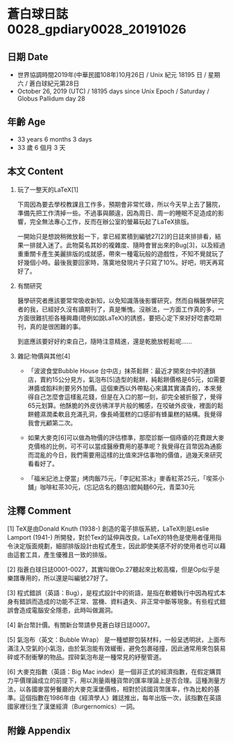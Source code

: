 # 蒼白球日誌0028_gpdiary0028_20191026 #

## 日期 Date ##

* 世界協調時間2019年(中華民國108年)10月26日 / Unix 紀元 18195 日 / 星期六 / 蒼白球紀元第28日
* October 26, 2019 (UTC) / 18195 days since Unix Epoch / Saturday / Globus Pallidum day 28

## 年齡 Age ##

* 33 years 6 months 3 days
* 33 歲 6 個月 3 天

## 本文 Content ##

1. 玩了一整天的LaTeX[1]

    下周因為要去學校教課且工作多，預期會非常忙碌，所以今天早上去了醫院，準備先把工作清掉一些。不過事與願違，因為周日、周一的睡眠不足造成的影響，完全無法專心工作，反而在辦公室的螢幕玩起了LaTeX排版。

    一開始只是想說稍微放鬆一下，拿已經累積到編號27[2]的日誌來排排看，結果一排就入迷了。此物莫名其妙的複雜度、隨時會冒出來的Bug[3]，以及經過重重關卡產生美麗排版的成就感，帶來一種電玩般的遊戲性，不知不覺就玩了好幾個小時。最後我要回家時，落寞地發現片子只寫了10%。好吧，明天再寫好了。

2. 有關研究

    醫學研究者應該要常常吸收新知，以免知識落後影響研究，然而自稱醫學研究者的我，已經好久沒有讀期刊了，真是慚愧。沒辦法，一方面工作真的多，一方面很難抗拒各種興趣(嗯例如說LaTeX)的誘惑，要把心定下來好好唸書唸期刊，真的是很困難的事。

    到底應該要好好約束自己，隨時注意精進，還是乾脆放輕鬆呢......
    
3. 雜記:物價與其他[4]

     * 「波波食堂Bubble House 台中店」抹茶鬆餅：最近才開來台中的連鎖店，賣約15公分見方，氣泡布[5]造型的鬆餅，純鬆餅價格是65元，如需要淋醬或餡料則要另外加價。這個東西以外帶點心來講其實滿貴的，本來覺得自己怎麼會這樣亂花錢，但是在入口的那一刻，卻完全被折服了，覺得65元划算。他酥脆的外皮彷彿洋芋片般的觸感，在咬破外皮後，裡面的鬆餅體濕潤柔軟且充滿孔洞，像長崎蛋糕的口感卻有蜂巢糕的結構。我覺得我會光顧第二次。

     * 如果大麥克[6]可以做為物價的評估標準，那麼診斷一個痔瘡的花費跟大麥克價格的比例，可不可以當成醫療費用的基準呢？我覺得在貨幣因為通膨而混亂的今日，我們需要用這樣的比值來評估事物的價值，過幾天來研究看看好了。

     * 「福米記池上便當」烤肉飯75元，「李記紅茶冰」麥香紅茶25元，「喫茶小舖」咖啡紅茶30元，(忘記店名的麵店)餛飩麵60元，青菜30元
    

## 注釋 Comment ##

[1] TeX是由Donald Knuth (1938-) 創造的電子排版系統，LaTeX則是Leslie Lamport (1941-) 所開發，對於Tex的延伸與改良。LaTeX的特色是使用者僅用指令決定版面規劃，細部排版設計由程式產生，因此即使美感不好的使用者也可以藉由這套工具，產生優雅且一致的排版。

[2] 指蒼白球日誌0001-0027，其實叫做Op.27聽起來比較高檔，但是Op似乎是樂譜專用的，所以還是叫編號27好了。

[3] 程式錯誤（英語：Bug），是程式設計中的術語，是指在軟體執行中因為程式本身有錯誤而造成的功能不正常、當機、資料遺失、非正常中斷等現象。有些程式錯誤會造成電腦安全隱患，此時叫做漏洞。

[4] 新台幣計價。有關新台幣請參見蒼白球日誌0007。

[5] 氣泡布（英文：Bubble Wrap） 是一種塑膠包裝材料，一般呈透明狀，上面布滿注入空氣的小氣泡，由於氣泡能有效緩衝，避免包裹碰撞，因此通常用來包裝易碎或不耐衝擊的物品。捏碎氣泡布是一種常見的紓壓管道。

[6] 大麥克指數（英語：Big Mac index）是一個非正式的經濟指數，在假定購買力平價理論成立的前提下，用以測量兩種貨幣的匯率理論上是否合理。這種測量方法，以各國麥當勞餐廳的大麥克漢堡價格，相對於該國貨幣匯率，作為比較的基準。這個指數在1986年由《經濟學人》雜誌推出，每年出版一次，該指數在英語國家裡衍生了漢堡經濟（Burgernomics）一詞。

## 附錄 Appendix ##

